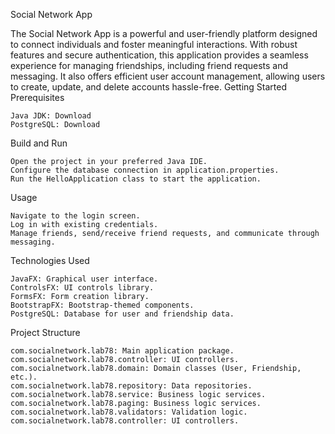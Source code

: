 Social Network App

The Social Network App is a powerful and user-friendly platform designed to connect individuals and foster meaningful interactions. With robust features and secure authentication, this application provides a seamless experience for managing friendships, including friend requests and messaging. It also offers efficient user account management, allowing users to create, update, and delete accounts hassle-free.
Getting Started
Prerequisites

    Java JDK: Download
    PostgreSQL: Download

Build and Run

    Open the project in your preferred Java IDE.
    Configure the database connection in application.properties.
    Run the HelloApplication class to start the application.

Usage

    Navigate to the login screen.
    Log in with existing credentials.
    Manage friends, send/receive friend requests, and communicate through messaging.

Technologies Used

    JavaFX: Graphical user interface.
    ControlsFX: UI controls library.
    FormsFX: Form creation library.
    BootstrapFX: Bootstrap-themed components.
    PostgreSQL: Database for user and friendship data.

Project Structure

    com.socialnetwork.lab78: Main application package.
    com.socialnetwork.lab78.controller: UI controllers.
    com.socialnetwork.lab78.domain: Domain classes (User, Friendship, etc.).
    com.socialnetwork.lab78.repository: Data repositories.
    com.socialnetwork.lab78.service: Business logic services.
    com.socialnetwork.lab78.paging: Business logic services.
    com.socialnetwork.lab78.validators: Validation logic.
    com.socialnetwork.lab78.controller: UI controllers.
